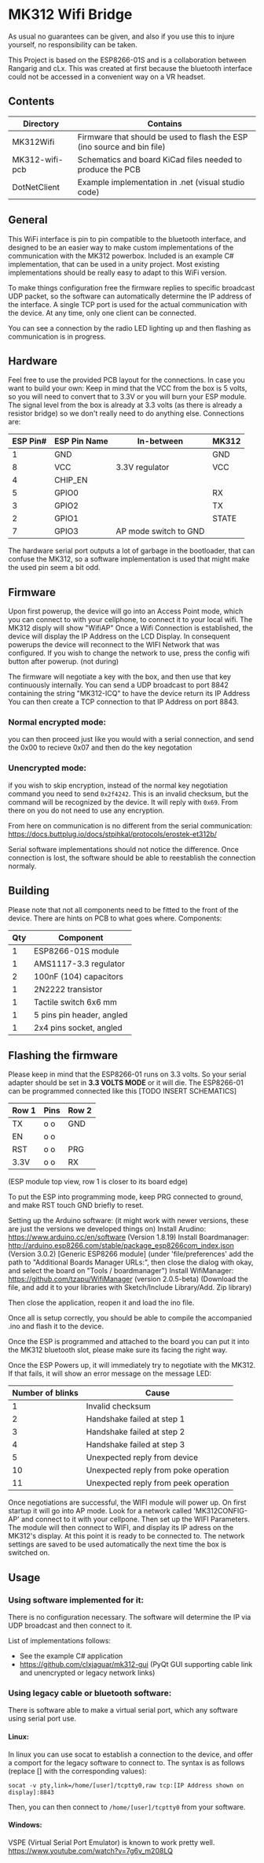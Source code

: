 # MK312 Wifi Bridge

As usual no guarantees can be given, and also if you use this to injure yourself, no responsibility can be taken.

This Project is based on the ESP8266-01S and is a collaboration between Rangarig and cLx. This was created at first because the bluetooth interface could not be accessed in a convenient way on a VR headset.

## Contents
| Directory      | Contains
|----------------|-------------------------------------------------------------------------|
| MK312Wifi      | Firmware that should be used to flash the ESP (ino source and bin file) |
| MK312-wifi-pcb | Schematics and board KiCad files needed to produce the PCB              |
| DotNetClient   | Example implementation in .net (visual studio code)                     |

## General
This WiFi interface is pin to pin compatible to the bluetooth interface, and designed to be an easier way to make custom implementations of the communication with the MK312 powerbox.
Included is an example C# implementation, that can be used in a unity project. Most existing implementations should be really easy to adapt to this WiFi version.

To make things configuration free the firmware replies to specific broadcast UDP packet, so the software can automatically determine the IP address of the interface.
A single TCP port is used for the actual communication with the device. At any time, only one client can be connected.

You can see a connection by the radio LED lighting up and then flashing as communication is in progress.

## Hardware
Feel free to use the provided PCB layout for the connections. In case you want to build your own:
Keep in mind that the VCC from the box is 5 volts, so you will need to convert that to 3.3V or you will burn your ESP module.
The signal level from the box is already at 3.3 volts (as there is already a resistor bridge) so we don't really need to do anything else.
Connections are:

| ESP Pin#     | ESP Pin Name | In-between            | MK312 |
|--------------|--------------|-----------------------|-------|
| 1            | GND          |                       | GND   |
| 8            | VCC          | 3.3V regulator        | VCC   |
| 4            | CHIP_EN      |                       |       |
| 5            | GPIO0        |                       | RX    |
| 3            | GPIO2        |                       | TX    |
| 2            | GPIO1        |                       | STATE |
| 7            | GPIO3        | AP mode switch to GND |       |

The hardware serial port outputs a lot of garbage in the bootloader, that can confuse the MK312, so a software implementation is used that might make the used pin seem a bit odd.

## Firmware
Upon first powerup, the device will go into an Access Point mode, which you can connect to with your cellphone, to connect it to your local wifi.
The MK312 disply will show "WifiAP"
Once a Wifi Connection is established, the device will display the IP Address on the LCD Display.
In consequent powerups the device will reconnect to the WIFI Network that was configured. If you wish to change the network to use, press the config wifi button after powerup. (not during)

The firmware will negotiate a key with the box, and then use that key continuously internally.
You can send a UDP broadcast to port 8842 containing the string "MK312-ICQ" to have the device return its IP Address
You can then create a TCP connection to that IP Address on port 8843.

### Normal encrypted mode:
you can then proceed just like you would with a serial connection, and send the 0x00 to recieve 0x07 and then do the key negotation
### Unencrypted mode:
if you wish to skip encryption, instead of the normal key negotiation command you need to send `0x2f4242`. This is an invalid checksum, but the command will be recognized by the device.
It will reply with `0x69`. From there on you do not need to use any encryption.

From here on communication is no different from the serial communication:
https://docs.buttplug.io/docs/stpihkal/protocols/erostek-et312b/

Serial software implementations should not notice the difference. Once connection is lost, the software should be able to reestablish the connection normaly.

## Building

Please note that not all components need to be fitted to the front of the device. There are hints on PCB to what goes where.
Components:

|Qty| Component                 |
|---|---------------------------|
| 1 | ESP8266-01S module        |
| 1 | AMS1117-3.3 regulator     |
| 2 | 100nF (104) capacitors    |
| 1 | 2N2222 transistor         |
| 1 | Tactile switch 6x6 mm     |
| 1 | 5 pins pin header, angled |
| 1 | 2x4 pins socket, angled   |


## Flashing the firmware
Please keep in mind that the ESP8266-01 runs on 3.3 volts. So your serial adapter should be set in **3.3 VOLTS MODE** or it will die.
The ESP8266-01 can be programmed connected like this [TODO INSERT SCHEMATICS]

|Row 1|Pins|Row 2|
|-----|----|-----|
|  TX |o  o| GND |
|  EN |o  o|     |
| RST |o  o| PRG |
|3.3V |o  o| RX  |

(ESP module top view, row 1 is closer to its board edge)

To put the ESP into programming mode, keep PRG connected to ground, and make RST touch GND briefly to reset.

Setting up the Arduino software: (it might work with newer versions, these are just the versions we developed things on)
Install Arudino: https://www.arduino.cc/en/software (Version 1.8.19)
Install Boardmanager: http://arduino.esp8266.com/stable/package_esp8266com_index.json (Version 3.0.2) [Generic ESP8266 module]
(under 'file/preferences' add the path to "Additional Boards Manager URLs:", then close the dialog with okay, and select the board on "Tools / boardmanager")
Install WifiManager: https://github.com/tzapu/WifiManager (version 2.0.5-beta)
(Download the file, and add it to your libraries with Sketch/Include Library/Add. Zip library)

Then close the application, reopen it and load the ino file.

Once all is setup correctly, you should be able to compile the accompanied .ino and flash it to the device.

Once the ESP is programmed and attached to the board you can put it into the MK312 bluetooth slot, please make sure its facing the right way.

Once the ESP Powers up, it will immediately try to negotiate with the MK312. If that fails, it will show an error message on the message LED:

| Number of blinks | Cause                                |
|------------------|--------------------------------------|
| 1                | Invalid checksum                     |
| 2                | Handshake failed at step 1           |
| 3                | Handshake failed at step 2           |
| 4                | Handshake failed at step 3           |
| 5                | Unexpected reply from device         |
| 10               | Unexpected reply from poke operation |
| 11               | Unexpected reply from peek operation |

Once negotiations are successful, the WIFI module will power up. On first startup it will go into AP mode.
Look for a network called 'MK312CONFIG-AP' and connect to it with your cellpone. Then set up the WIFI Parameters.
The module will then connect to WIFI, and display its IP adress on the MK312's display.
At this point it is ready to be connected to. The network settings are saved to be used automatically the next time the box is switched on.

## Usage

### Using software implemented for it:
There is no configuration necessary. The software will determine the IP via UDP broadcast and then connect to it.

List of implementations follows:
  - See the example C# application
  - https://github.com/clxjaguar/mk312-gui (PyQt GUI supporting cable link and unencrypted or legacy network links)

### Using legacy cable or bluetooth software:
There is software able to make a virtual serial port, which any software using serial port use.
#### Linux:
In linux you can use socat to establish a connection to the device, and offer a comport for the legacy software to connect to.
The syntax is as follows (replace [] with the corresponding values):

`socat -v pty,link=/home/[user]/tcptty0,raw tcp:[IP Address shown on display]:8843`

Then, you can then connect to `/home/[user]/tcptty0` from your software.

#### Windows:
VSPE (Virtual Serial Port Emulator) is known to work pretty well.
https://www.youtube.com/watch?v=7g6v_m208LQ
